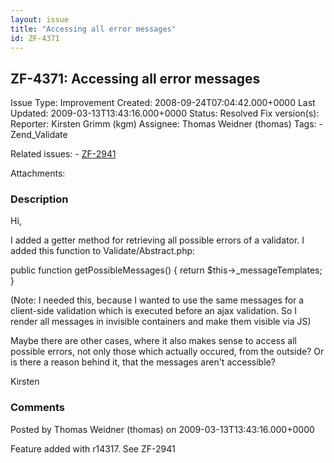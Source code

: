 ```yaml
---
layout: issue
title: "Accessing all error messages"
id: ZF-4371
---
```


ZF-4371: Accessing all error messages
-------------------------------------

 Issue Type: Improvement Created: 2008-09-24T07:04:42.000+0000 Last Updated: 2009-03-13T13:43:16.000+0000 Status: Resolved Fix version(s): 
 Reporter:  Kirsten Grimm (kgm)  Assignee:  Thomas Weidner (thomas)  Tags: - Zend\_Validate
 
 Related issues: - [ZF-2941](/issues/browse/ZF-2941)
 
 Attachments: 
### Description

Hi,

I added a getter method for retrieving all possible errors of a validator. I added this function to Validate/Abstract.php:

public function getPossibleMessages() { return $this->\_messageTemplates; }

(Note: I needed this, because I wanted to use the same messages for a client-side validation which is executed before an ajax validation. So I render all messages in invisible containers and make them visible via JS)

Maybe there are other cases, where it also makes sense to access all possible errors, not only those which actually occured, from the outside? Or is there a reason behind it, that the messages aren't accessible?

Kirsten

 

 

### Comments

Posted by Thomas Weidner (thomas) on 2009-03-13T13:43:16.000+0000

Feature added with r14317. See ZF-2941

 

 